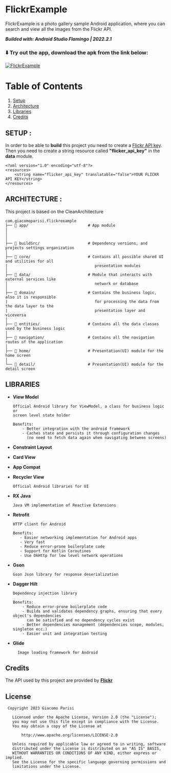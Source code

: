 # FlickrExample 

FlickrExample is a photo gallery sample Android application, where you can search and view all the images from the Flickr API.

***Builded with: Android Studio Flamingo | 2022.2.1***

### ⬇️ Try out the app, download the apk from the link below:

[![FlickrExample](https://img.shields.io/badge/FlickrExample-v1.0.0-%6006090E?style=for-the-badge&logo=android)](https://github.com/giacomoparisi/FlickrExample/blob/main/releases/FlickrExample-v1.0.0.apk)

# Table of Contents

1. [Setup](#setup)
2. [Architecture](#architecture)
3. [Libraries](#libraries)
4. [Credits](#credits)

## SETUP : <a name="setup"></a>

In order to be able to **build** this project you need to create a [Flickr API key](https://www.flickr.com/services/).
Then you need to create a string resource called **"flicker_api_key"** in the **data** module.

```
<?xml version="1.0" encoding="utf-8"?>
<resources>
    <string name="flicker_api_key" translatable="false">YOUR FLICKR API KEY</string>
</resources>
```

## ARCHITECTURE : <a name="architecture"></a>

This project is based on the CleanArchitecture

 ```
com.giacomoparisi.flickrexample
├── 📂 app/                          # App module 
|   
│
│
├── 📂 buildSrc/                     # Dependency versions, and projects settings organization
│
├── 📂 core/                         # Contains all possible shared UI and utilities for all 
|                                      presentation modules
│                       
├── 📂 data/                         # Module that interacts with external services like 
│                                      network or database
│                                     
├── 📂 domain/                       # Contains the business logic, also it is responsible 
|                                      for processing the data from the data layer to the 
|                                      presentation layer and viceversa
│                           
├── 📂 entities/                     # Contains all the data classes used by the business logic
│                           
├── 📂 navigation/                   # Contains all the navigation routes of the application
│                           
├── 📂 home/                         # Presentation(UI) module for the home screen  
│   
└── 📂 detail/                       # Presentation(UI) module for the detail screen

```

## LIBRARIES <a name="libraries"></a>

- **View Model**
  ```
  Official Android library for ViewModel, a class for business logic or
  screen level state holder
  
  Benefits:
      - Better integration with the android framework
      - Caches state and persists it through configuration changes
        (no need to fetch data again when navigating between screens)
  ```

- **Constraint Layout**
- **Card View**
- **App Compat**
- **Recycler View**
  ```
  Official Android libraries for UI
  ```

- **RX Java**
  ```
  Java VM implementation of Reactive Extensions
  ```
- **Retrofit**
  ```
  HTTP client for Android
  
  Benefits:
     - Easier networking implementation for Android apps
     - Very fast
     - Reduce error-prone boilerplate code
     - Support for Kotlin Coroutines
     - Use OkHttp for low level network operations
  ```

- **Gson**
  ```
  Gson Json library for response deserialization
  ```

- **Dagger Hilt**
  ```
  Dependency injection library
  
  Benefits:
      - Reduce error-prone boilerplate code
      - Builds and validates dependency graphs, ensuring that every object's dependencies
        can be satisfied and no dependency cycles exist
      - Better dependencies management (dependencies scope, modules, singleton ecc.)
      - Easier unit and integration testing
  ```

- **Glide**
  ```
    Image loading framework for Android
  ```

## Credits <a name="credits"></a>

The API used by this project are provided by **[Flickr](https://www.flickr.com/services/api/)**

## License

```
 Copyright 2023 Giacomo Parisi

   Licensed under the Apache License, Version 2.0 (the "License");
   you may not use this file except in compliance with the License.
   You may obtain a copy of the License at

       http://www.apache.org/licenses/LICENSE-2.0

   Unless required by applicable law or agreed to in writing, software
   distributed under the License is distributed on an "AS IS" BASIS,
   WITHOUT WARRANTIES OR CONDITIONS OF ANY KIND, either express or implied.
   See the License for the specific language governing permissions and
   limitations under the License.
```
